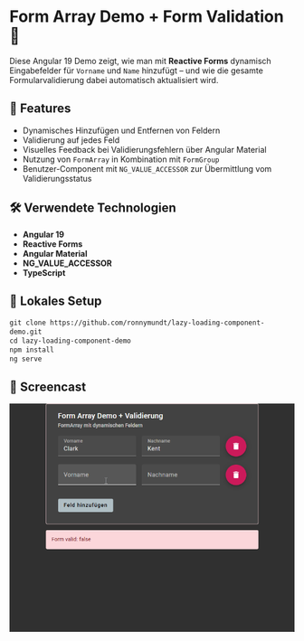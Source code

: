 # Form Array Demo + Form Validation 🧾

Diese Angular 19 Demo zeigt, wie man mit **Reactive Forms** 
dynamisch Eingabefelder für `Vorname` und `Name` hinzufügt – und wie die gesamte Formularvalidierung 
dabei automatisch aktualisiert wird.

## 🚀 Features

- Dynamisches Hinzufügen und Entfernen von Feldern
- Validierung auf jedes Feld
- Visuelles Feedback bei Validierungsfehlern über Angular Material
- Nutzung von `FormArray` in Kombination mit `FormGroup`
- Benutzer-Component mit `NG_VALUE_ACCESSOR` zur Übermittlung vom Validierungsstatus

## 🛠️ Verwendete Technologien

- **Angular 19**
- **Reactive Forms**
- **Angular Material**
- **NG_VALUE_ACCESSOR**
- **TypeScript**

## 🚀 Lokales Setup

```
git clone https://github.com/ronnymundt/lazy-loading-component-demo.git
cd lazy-loading-component-demo
npm install
ng serve
```

## 🎥 Screencast

![Screencast](/src/assets/screencast.gif)
